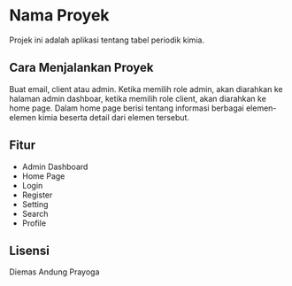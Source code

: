 # Nama Proyek
Projek ini adalah aplikasi tentang tabel periodik kimia.

## Cara Menjalankan Proyek
Buat email, client atau admin. Ketika memilih role admin, akan diarahkan ke halaman admin dashboar, ketika memilih role client, akan diarahkan ke home page. 
Dalam home page berisi tentang informasi berbagai elemen-elemen kimia beserta detail dari elemen tersebut.

## Fitur
- Admin Dashboard
- Home Page
- Login
- Register
- Setting
- Search
- Profile

## Lisensi
Diemas Andung Prayoga
